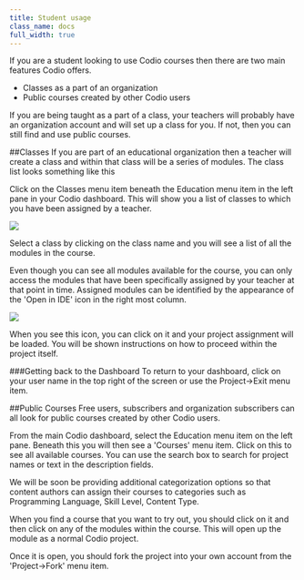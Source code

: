 ```yaml
---
title: Student usage
class_name: docs
full_width: true
---
```


If you are a student looking to use Codio courses then there are two main features Codio offers.

- Classes as a part of an organization
- Public courses created by other Codio users

If you are being taught as a part of a class, your teachers will probably have an organization account and will set up a class for you. If not, then you can still find and use public courses.


##Classes
If you are part of an educational organization then a teacher will create a class and within that class will be a series of modules. The class list looks something like this 

Click on the Classes menu item beneath the Education menu item in the left pane in your Codio dashboard. This will show you a list of classes to which you have been assigned by a teacher. 

![](docs/education/student-classes.png)

Select a class by clicking on the class name and you will see a list of all the modules in the course. 

Even though you can see all modules available for the course, you can only access the modules that have been specifically assigned by your teacher at that point in time. Assigned modules can be identified by the appearance of the 'Open in IDE' icon in the right most column.

![](docs/education/student-modules.png)

When you see this icon, you can click on it and your project assignment will be loaded. You will be shown instructions on how to proceed within the project itself.

###Getting back to the Dashboard
To return to your dashboard, click on your user name in the top right of the screen or use the Project->Exit menu item.


##Public Courses
Free users, subscribers and organization subscribers can all look for public courses created by other Codio users.

From the main Codio dashboard, select the Education menu item on the left pane. Beneath this you will then see a 'Courses' menu item. Click on this to see all available courses. You can use the search box to search for project names or text in the description fields.

We will be soon be providing additional categorization options so that content authors can assign their courses to categories such as Programming Language, Skill Level, Content Type. 

When you find a course that you want to try out, you should click on it and then click on any of the modules within the course. This will open up the module as a normal Codio project.

Once it is open, you should fork the project into your own account from the 'Project->Fork' menu item.